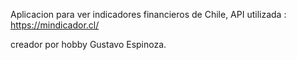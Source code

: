 Aplicacion para ver indicadores financieros de Chile, API utilizada : https://mindicador.cl/

creador por hobby Gustavo Espinoza.
